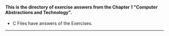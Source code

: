 #### This is the directory of exercise answers from the Chapter 1 "Computer Abstractions and Technology". ####



* C Files have answers of the Exercises.

------------------------------------------------------------





